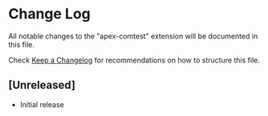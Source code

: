 # Change Log

All notable changes to the "apex-comtest" extension will be documented in this file.

Check [Keep a Changelog](http://keepachangelog.com/) for recommendations on how to structure this file.

## [Unreleased]

- Initial release